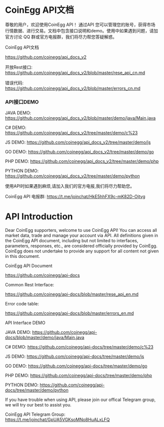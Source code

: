 # CoinEgg API文档

尊敬的用户，欢迎使用CoinEgg API！ 通过API 您可以管理您的账号，获得市场行情数据、进行交易。文档中包含接口说明和demo。使用中如果遇到问题，请加官方讨论 QQ 群或官方电报群，我们将尽力帮您答疑解惑。

CoinEgg API文档

<https://github.com/coinegg/api_docs_v2>

开放Rest接口:
<https://github.com/coinegg/api_docs_v2/blob/master/rese_api_cn.md>

错误代码:
<https://github.com/coinegg/api_docs_v2/blob/master/errors_cn.md>

### API接口DEMO

JAVA DEMO: <https://github.com/coinegg/api_docs_v2/blob/master/demo/java/Main.java>


C# DEMO: <https://github.com/coinegg/api_docs_v2/tree/master/demo/c%23>


JS DEMO: <https://github.com/coinegg/api_docs_v2/tree/master/demo/js>

GO DEMO: <https://github.com/coinegg/api_docs_v2/tree/master/demo/go>

PHP DEMO: <https://github.com/coinegg/api_docs_v2/tree/master/demo/php>

PYTHON DEMO: <https://github.com/coinegg/api_docs_v2/tree/master/demo/python>



使用API时如果遇到麻烦,请加入我们的官方电报,我们将尽力帮助您。

CoinEgg API 电报群: <https://t.me/joinchat/HkE5hhFX9c-mK82D-Ojtvg>


# API Introduction

Dear CoinEgg supporters, welcome to use CoinEgg API! You can access all market data, trade and manage your account via API. All definitions given in the CoinEgg API document, including but not limited to interfaces, parameters, responses, etc., are considered officially provided by CoinEgg. CoinEgg does not undertake to provide any support for all content not given in this document.

CoinEgg API Document

<https://github.com/coinegg/api-docs>



Common Rest Interface:

<https://github.com/coinegg/api-docs/blob/master/rese_api_en.md>



Error code table:

<https://github.com/coinegg/api-docs/blob/master/errors_en.md>



API Interface DEMO

JAVA DEMO: <https://github.com/coinegg/api-docs/blob/master/demo/java/Main.java>

C# DEMO: <https://github.com/coinegg/api-docs/tree/master/demo/c%23>

JS DEMO: <https://github.com/coinegg/api-docs/tree/master/demo/js>

GO DEMO: <https://github.com/coinegg/api-docs/tree/master/demo/go>

PHP DEMO: <https://github.com/coinegg/api-docs/tree/master/demo/php>

PYTHON DEMO: <https://github.com/coinegg/api-docs/tree/master/demo/python>



If you have trouble when using API, please join our offical Telegram group, we will try our best to assist you.

CoinEgg API Telegram Group: <https://t.me/joinchat/GpUA5VGKsoMNo8HuALxLFQ>



